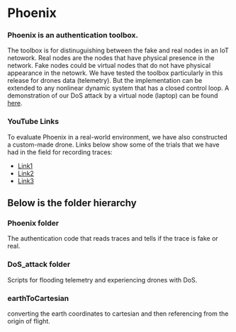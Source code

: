 # Phoenix
### Phoenix is an authentication toolbox.
The toolbox is for distinuguishing between the fake and real nodes in an IoT netowork. Real nodes are the nodes that have physical presence in the network. Fake nodes could be virtual nodes that do not have physical appearance in the netowrk.
We have tested the toolbox particularly in this release for drones data (telemetry). But the implementation can be extended to any nonlinear dynamic system that has a closed control loop. A demonstration of our DoS attack by a virtual node (laptop) can be found [here](https://www.youtube.com/watch?v=HTVlcGw8j3A).

### YouTube Links
To evaluate Phoenix in a real-world environment, we have also constructed a custom-made drone. Links below show some of the trials that we have had in the field for recording traces:
- [Link1](https://youtu.be/qs08zkw28QA)
- [Link2](https://youtu.be/7CvK-T6ByXU)
- [Link3](https://youtu.be/-af6N7HLg3Y)

## Below is the folder hierarchy
### Phoenix folder
The authentication code that reads traces and tells if the trace is fake or real.
### DoS_attack folder
Scripts for flooding telemetry and experiencing drones with DoS.
### earthToCartesian
converting the earth coordinates to cartesian and then referencing from the origin of flight.
